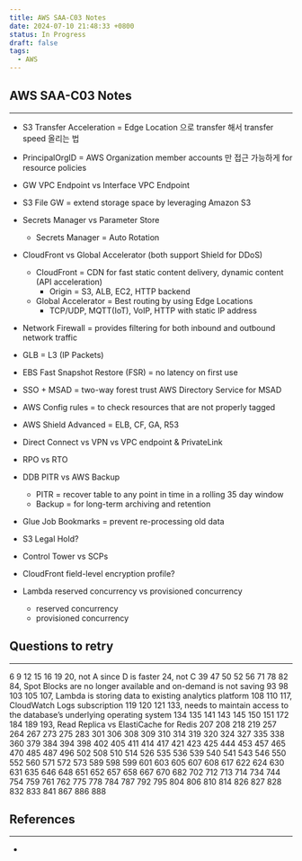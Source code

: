 ```yaml
---
title: AWS SAA-C03 Notes
date: 2024-07-10 21:48:33 +0800
status: In Progress
draft: false
tags:
  - AWS
---
```

## AWS SAA-C03 Notes
---
- S3 Transfer Acceleration = Edge Location 으로 transfer 해서 transfer speed 올리는 법
- PrincipalOrgID = AWS Organization member accounts 만 접근 가능하게 for resource policies
- GW VPC Endpoint vs Interface VPC Endpoint
- S3 File GW = extend storage space by leveraging Amazon S3
- Secrets Manager vs Parameter Store
	- Secrets Manager = Auto Rotation
- CloudFront vs Global Accelerator (both support Shield for DDoS)
	- CloudFront = CDN for fast static content delivery, dynamic content (API acceleration)
		- Origin = S3, ALB, EC2, HTTP backend
	- Global Accelerator = Best routing by using Edge Locations
		- TCP/UDP, MQTT(IoT), VoIP, HTTP with static IP address
- Network Firewall = provides filtering for both inbound and outbound network traffic
- GLB = L3 (IP Packets)
- EBS Fast Snapshot Restore (FSR) = no latency on first use
- SSO + MSAD = two-way forest trust AWS Directory Service for MSAD
- AWS Config rules = to check resources that are not properly tagged
- AWS Shield Advanced = ELB, CF, GA, R53

- Direct Connect vs VPN vs VPC endpoint & PrivateLink
- RPO vs RTO
- DDB PITR vs AWS Backup
	- PITR = recover table to any point in time in a rolling 35 day window
	- Backup = for long-term archiving and retention
- Glue Job Bookmarks = prevent re-processing old data
- S3 Legal Hold?
- Control Tower vs SCPs
- CloudFront field-level encryption profile?

- Lambda reserved concurrency vs provisioned concurrency
	- reserved concurrency
	- provisioned concurrency

## Questions to retry
---
6
9
12
15
16
19
20, not A since D is faster
24, not C
39
47
50
52
56
71
78
82
84, Spot Blocks are no longer available and on-demand is not saving
93
98
103
105
107, Lambda is storing data to existing analytics platform
108
110
117, CloudWatch Logs subscription
119
120
121
133, needs to maintain access to the database’s underlying operating system
134
135
141
143
145
150
151
172
184
189
193, Read Replica vs ElastiCache for Redis
207
208
218
219
257
264
267
273
275
283
301
306
308
309
310
314
319
320
324
327
335
338
360
379
384
394
398
402
405
411
414
417
421
423
425
444
453
457
465
470
485
487
496
502
508
510
514
526
535
536
539
540
541
543
546
550
552
560
571
572
573
589
598
599
601
603
605
607
608
617
622
624
630
631
635
646
648
651
652
657
658
667
670
682
702
712
713
714
734
744
754
759
761
762
775
778
784
787
792
795
804
806
810
814
826
827
828
832
833
841
867
886
888

## References
---
- 
